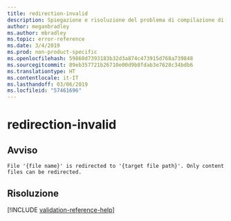 ```yaml
---
title: redirection-invalid
description: Spiegazione e risoluzione del problema di compilazione di Docs redirection-invalid
author: meganbradley
ms.author: mbradley
ms.topic: error-reference
ms.date: 3/4/2019
ms.prod: non-product-specific
ms.openlocfilehash: 59860d7393183b32d3a874c473915d768a739848
ms.sourcegitcommit: 89eb357721b26710e00d9b8fdab3e7628c34bdb6
ms.translationtype: HT
ms.contentlocale: it-IT
ms.lasthandoff: 03/06/2019
ms.locfileid: "57461696"
---
```

# <a name="redirection-invalid"></a>redirection-invalid

## <a name="warning"></a>Avviso

`File '{file name}' is redirected to '{target file path}'. Only content files can be redirected.`

## <a name="resolution"></a>Risoluzione

<!--make sure to add this file to your includes folder and verify the path-->
[!INCLUDE [validation-reference-help](includes/validation-reference-help.md)]
